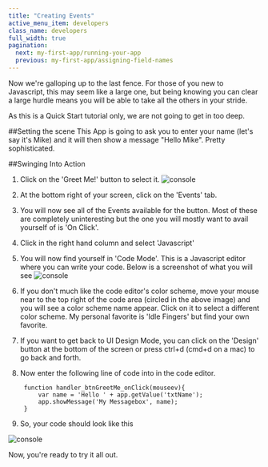 ```yaml
---
title: "Creating Events"
active_menu_item: developers
class_name: developers
full_width: true
pagination:
  next: my-first-app/running-your-app
  previous: my-first-app/assigning-field-names
---
```


Now we're galloping up to the last fence. For those of you new to Javascript, this may seem like a large one, but being knowing you can clear a large hurdle means you will be able to take all the others in your stride.

As this is a Quick Start tutorial only, we are not going to get in too deep.

##Setting the scene
This App is going to ask you to enter your name (let's say it's Mike) and it will then show a message "Hello Mike". Pretty sophisticated.

##Swinging Into Action

1. Click on the 'Greet Me!' button to select it.
![console](/img/tutorials/mfa-coding-1.png)
1. At the bottom right of your screen, click on the 'Events' tab. 
1. You will now see all of the Events available for the button. Most of these are completely uninteresting but the one you will mostly want to avail yourself of is 'On Click'.
1. Click in the right hand column and select 'Javascript'
1. You will now find yourself in 'Code Mode'. This is a Javascript editor where you can write your code. Below is a screenshot of what you will see
![console](/img/tutorials/mfa-coding-2.png)
1. If you don't much like the code editor's color scheme, move your mouse near to the top right of the code area (circled in the above image) and you will see a color scheme name appear. Click on it to select a different color scheme. My personal favorite is 'Idle Fingers' but find your own favorite.
1. If you want to get back to UI Design Mode, you can click on the 'Design' button at the bottom of the screen or press ctrl+d (cmd+d on a mac) to go back and forth.
1. Now enter the following line of code into in the code editor.


        function handler_btnGreetMe_onClick(mouseev){
            var name = 'Hello ' + app.getValue('txtName');
            app.showMessage('My Messagebox', name);
        }

1. So, your code should look like this

![console](/img/tutorials/mfa-coding-3.png)

Now, you're ready to try it all out. 






